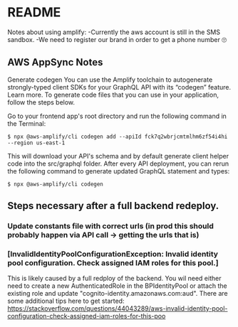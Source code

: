 # README


Notes about using amplify:
    -Currently the aws account is still in the SMS sandbox.
    -We need to register our brand in order to get a phone number 🙄 




## AWS AppSync Notes
Generate codegen
You can use the Amplify toolchain to autogenerate strongly-typed client SDKs for your GraphQL API with its “codegen” feature. Learn more. 
To generate code files that you can use in your application, follow the steps below.

Go to your frontend app's root directory and run the following command in the Terminal:

`$ npx @aws-amplify/cli codegen add --apiId fck7q2wbrjcmtmlhm6zf54i4hi --region us-east-1`


This will download your API's schema and by default generate client helper code into the src/graphql folder. After every API deployment, you can rerun the following command to generate updated GraphQL statement and types:

`$ npx @aws-amplify/cli codegen`


## Steps necessary after a full backend redeploy.
### Update constants file with correct urls (in prod this should probably happen via API call -> getting the urls that is)

### [InvalidIdentityPoolConfigurationException: Invalid identity pool configuration. Check assigned IAM roles for this pool.]

This is likely caused by a full redploy of the backend. You wil need either need to create a new AuthenticatedRole in the BPIdentityPool or attach the existing role and update "cognito-identity.amazonaws.com:aud". There are some additional tips here to get started:
https://stackoverflow.com/questions/44043289/aws-invalid-identity-pool-configuration-check-assigned-iam-roles-for-this-poo